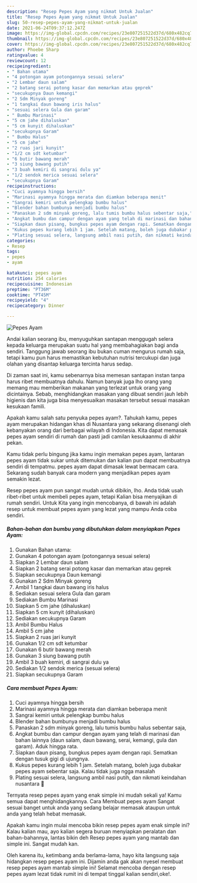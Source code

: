 ```yaml
---
description: "Resep Pepes Ayam yang nikmat Untuk Jualan"
title: "Resep Pepes Ayam yang nikmat Untuk Jualan"
slug: 50-resep-pepes-ayam-yang-nikmat-untuk-jualan
date: 2021-06-24T09:37:12.247Z
image: https://img-global.cpcdn.com/recipes/23e807251522d37d/680x482cq70/pepes-ayam-foto-resep-utama.jpg
thumbnail: https://img-global.cpcdn.com/recipes/23e807251522d37d/680x482cq70/pepes-ayam-foto-resep-utama.jpg
cover: https://img-global.cpcdn.com/recipes/23e807251522d37d/680x482cq70/pepes-ayam-foto-resep-utama.jpg
author: Phoebe Sharp
ratingvalue: 4
reviewcount: 12
recipeingredient:
- " Bahan utama"
- "4 potongan ayam potongannya sesuai selera"
- "2 Lembar daun salam"
- "2 batang serai potong kasar dan memarkan atau geprek"
- "secukupnya Daun kemangi"
- "2 Sdm Minyak goreng"
- "1 tangkai daun bawang iris halus"
- "sesuai selera Gula dan garam"
- " Bumbu Marinasi"
- "5 cm jahe dihaluskan"
- "5 cm kunyit dihaluskan"
- "secukupnya Garam"
- " Bumbu Halus"
- "5 cm jahe"
- "2 ruas jari kunyit"
- "1/2 cm sdt ketumbar"
- "6 butir bawang merah"
- "3 siung bawang putih"
- "3 buah kemiri di sangrai dulu ya"
- "1/2 sendok merica sesuai selera"
- "secukupnya Garam"
recipeinstructions:
- "Cuci ayamnya hingga bersih"
- "Marinasi ayamnya hingga merata dan diamkan beberapa menit"
- "Sangrai kemiri untuk pelengkap bumbu halus"
- "Blender bahan bumbunya menjadi bumbu halus"
- "Panaskan 2 sdm minyak goreng, lalu tumis bumbu halus sebentar saja,"
- "Angkat bumbu dan campur dengan ayam yang telah di marinasi dan bahan lainnya (daun salam, daun bawang, serai, kemangi, gula dan garam). Aduk hingga rata."
- "Siapkan daun pisang, bungkus pepes ayam dengan rapi. Sematkan dengan tusuk gigi di ujungnya."
- "Kukus pepes kurang lebih 1 jam. Setelah matang, boleh juga dubakar pepes ayam sebentar saja. Kalau tidak juga ngga masalah"
- "Plating sesuai selera, langsung ambil nasi putih, dan nikmati keindahan nusantara 🤤"
categories:
- Resep
tags:
- pepes
- ayam

katakunci: pepes ayam 
nutrition: 254 calories
recipecuisine: Indonesian
preptime: "PT36M"
cooktime: "PT45M"
recipeyield: "4"
recipecategory: Dinner

---
```



![Pepes Ayam](https://img-global.cpcdn.com/recipes/23e807251522d37d/680x482cq70/pepes-ayam-foto-resep-utama.jpg)

Andai kalian seorang ibu, menyuguhkan santapan menggugah selera kepada keluarga merupakan suatu hal yang membahagiakan bagi anda sendiri. Tanggung jawab seorang ibu bukan cuman mengurus rumah saja, tetapi kamu pun harus memastikan kebutuhan nutrisi tercukupi dan juga olahan yang disantap keluarga tercinta harus sedap.

Di zaman  saat ini, kamu sebenarnya bisa memesan santapan instan tanpa harus ribet membuatnya dahulu. Namun banyak juga lho orang yang memang mau memberikan makanan yang terlezat untuk orang yang dicintainya. Sebab, menghidangkan masakan yang dibuat sendiri jauh lebih higienis dan kita juga bisa menyesuaikan masakan tersebut sesuai masakan kesukaan famili. 



Apakah kamu salah satu penyuka pepes ayam?. Tahukah kamu, pepes ayam merupakan hidangan khas di Nusantara yang sekarang disenangi oleh kebanyakan orang dari berbagai wilayah di Indonesia. Kita dapat memasak pepes ayam sendiri di rumah dan pasti jadi camilan kesukaanmu di akhir pekan.

Kamu tidak perlu bingung jika kamu ingin memakan pepes ayam, lantaran pepes ayam tidak sukar untuk ditemukan dan kalian pun dapat membuatnya sendiri di tempatmu. pepes ayam dapat dimasak lewat bermacam cara. Sekarang sudah banyak cara modern yang menjadikan pepes ayam semakin lezat.

Resep pepes ayam pun sangat mudah untuk dibikin, lho. Anda tidak usah ribet-ribet untuk membeli pepes ayam, tetapi Kalian bisa menyajikan di rumah sendiri. Untuk Kita yang ingin mencobanya, di bawah ini adalah resep untuk membuat pepes ayam yang lezat yang mampu Anda coba sendiri.

<!--inarticleads1-->

##### Bahan-bahan dan bumbu yang dibutuhkan dalam menyiapkan Pepes Ayam:

1. Gunakan  Bahan utama:
1. Gunakan 4 potongan ayam (potongannya sesuai selera)
1. Siapkan 2 Lembar daun salam
1. Siapkan 2 batang serai potong kasar dan memarkan atau geprek
1. Siapkan secukupnya Daun kemangi
1. Gunakan 2 Sdm Minyak goreng
1. Ambil 1 tangkai daun bawang iris halus
1. Sediakan sesuai selera Gula dan garam
1. Sediakan  Bumbu Marinasi
1. Siapkan 5 cm jahe (dihaluskan)
1. Siapkan 5 cm kunyit (dihaluskan)
1. Sediakan secukupnya Garam
1. Ambil  Bumbu Halus
1. Ambil 5 cm jahe
1. Siapkan 2 ruas jari kunyit
1. Gunakan 1/2 cm sdt ketumbar
1. Gunakan 6 butir bawang merah
1. Gunakan 3 siung bawang putih
1. Ambil 3 buah kemiri, di sangrai dulu ya
1. Sediakan 1/2 sendok merica (sesuai selera)
1. Siapkan secukupnya Garam




<!--inarticleads2-->

##### Cara membuat Pepes Ayam:

1. Cuci ayamnya hingga bersih
1. Marinasi ayamnya hingga merata dan diamkan beberapa menit
1. Sangrai kemiri untuk pelengkap bumbu halus
1. Blender bahan bumbunya menjadi bumbu halus
1. Panaskan 2 sdm minyak goreng, lalu tumis bumbu halus sebentar saja,
1. Angkat bumbu dan campur dengan ayam yang telah di marinasi dan bahan lainnya (daun salam, daun bawang, serai, kemangi, gula dan garam). Aduk hingga rata.
1. Siapkan daun pisang, bungkus pepes ayam dengan rapi. Sematkan dengan tusuk gigi di ujungnya.
1. Kukus pepes kurang lebih 1 jam. Setelah matang, boleh juga dubakar pepes ayam sebentar saja. Kalau tidak juga ngga masalah
1. Plating sesuai selera, langsung ambil nasi putih, dan nikmati keindahan nusantara 🤤




Ternyata resep pepes ayam yang enak simple ini mudah sekali ya! Kamu semua dapat menghidangkannya. Cara Membuat pepes ayam Sangat sesuai banget untuk anda yang sedang belajar memasak ataupun untuk anda yang telah hebat memasak.

Apakah kamu ingin mulai mencoba bikin resep pepes ayam enak simple ini? Kalau kalian mau, ayo kalian segera buruan menyiapkan peralatan dan bahan-bahannya, lantas bikin deh Resep pepes ayam yang mantab dan simple ini. Sangat mudah kan. 

Oleh karena itu, ketimbang anda berlama-lama, hayo kita langsung saja hidangkan resep pepes ayam ini. Dijamin anda gak akan nyesel membuat resep pepes ayam mantab simple ini! Selamat mencoba dengan resep pepes ayam lezat tidak rumit ini di tempat tinggal kalian sendiri,oke!.

